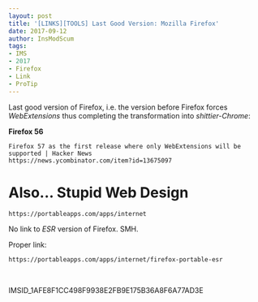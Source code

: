 ```yaml
---
layout: post
title: '[LINKS][TOOLS] Last Good Version: Mozilla Firefox'
date: 2017-09-12
author: InsModScum
tags:
- IMS
- 2017
- Firefox
- Link
- ProTip
---
```


Last good version of Firefox, i.e. the version before Firefox forces *WebExtensions* thus completing the transformation into *shittier-Chrome*:

**Firefox 56**

```
Firefox 57 as the first release where only WebExtensions will be supported | Hacker News
https://news.ycombinator.com/item?id=13675097
```

# Also... Stupid Web Design #

`https://portableapps.com/apps/internet`

No link to *ESR* version of Firefox. SMH.

Proper link:

`https://portableapps.com/apps/internet/firefox-portable-esr`

<br>

IMSID_1AFE8F1CC498F9938E2FB9E175B36A8F6A77AD3E

<br>